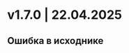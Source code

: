 # v1.7.0 | 22.04.2025
## Ошибка в исходнике
[//]: # ()
[//]: # (#### **Стилизация кнопочного фильтра**)

[//]: # ()
[//]: # ( В фильтре «кнопки» появилась новая секция «Дизайн», которая дает возможность управлять оформлением кнопок. Появилась возможность раздельной настройки: обводки, заливки, цвета текста, размер текста, внутренних отступов, размеров, цвета и толщины линии и ее наличия. Все это для трех состояний кнопки: Свободное, Активное, Заблокированное.)

[//]: # ()
[//]: # ([![image.png]&#40;https://book.winsolutions.ru/uploads/images/gallery/2025-03/scaled-1680-/eMeimage.png&#41;]&#40;https://book.winsolutions.ru/uploads/images/gallery/2025-03/eMeimage.png&#41;)

[//]: # ()
[//]: # (![image.png]&#40;https://book.winsolutions.ru/uploads/images/gallery/2025-03/scaled-1680-/24Rimage.png&#41; ![image.png]&#40;https://book.winsolutions.ru/uploads/images/gallery/2025-03/scaled-1680-/Bhoimage.png&#41;)

[//]: # ()
[//]: # ([![image.png]&#40;https://book.winsolutions.ru/uploads/images/gallery/2025-03/scaled-1680-/13aimage.png&#41;]&#40;https://book.winsolutions.ru/uploads/images/gallery/2025-03/13aimage.png&#41;)

[//]: # ()
[//]: # (#### **Управление шевроном фильтра-списка**)

[//]: # ()
[//]: # (У фильтра списком появился второй вариант расположения шерона. Теперь его можно выровнять по правому краю контейнера.)

[//]: # ()
[//]: # (<table border="1" id="bkmrk-%D0%91%D1%8B%D0%BB%D0%BE-%D0%94%D0%BE%D0%B1%D0%B0%D0%B2%D0%B8%D0%BB%D0%BE%D1%81%D1%8C" style="border-collapse: collapse; width: 100%; border-width: 0px; height: 99.1875px;"><colgroup><col style="width: 50%;"></col><col style="width: 50%;"></col></colgroup><tbody><tr style="height: 70.3906px;"><td style="border-width: 0px; height: 70.3906px;">[![image.png]&#40;https://book.winsolutions.ru/uploads/images/gallery/2025-03/scaled-1680-/mHvimage.png&#41;]&#40;https://book.winsolutions.ru/uploads/images/gallery/2025-03/mHvimage.png&#41;)

[//]: # ()
[//]: # (</td><td style="border-width: 0px; height: 70.3906px;">[![image.png]&#40;https://book.winsolutions.ru/uploads/images/gallery/2025-03/scaled-1680-/IZCimage.png&#41;]&#40;https://book.winsolutions.ru/uploads/images/gallery/2025-03/IZCimage.png&#41;)

[//]: # ()
[//]: # (</td></tr><tr style="height: 28.7969px;"><td style="border-width: 0px; height: 28.7969px;">Было</td><td style="border-width: 0px; height: 28.7969px;">Добавилось</td></tr></tbody></table>)

[//]: # ()
[//]: # (#### **Изменение шрифта в фильтрах «Период» и «Список»**)

[//]: # ()
[//]: # (Для фильтров стало возможным управлять стилем текста. Стандартные настройки текста &#40;цвет, шрифт&#41; теперь можно применить к названию и кнопкам. *Изменения размера будет применяться только к символам в названии виджета.*)

[//]: # ()
[//]: # (<table border="1" id="bkmrk--5" style="border-collapse: collapse; width: 100%; border-width: 0px;"><colgroup><col style="width: 50%;"></col><col style="width: 50%;"></col></colgroup><tbody><tr><td style="border-width: 0px;">[![image.png]&#40;https://book.winsolutions.ru/uploads/images/gallery/2025-03/scaled-1680-/1vBimage.png&#41;]&#40;https://book.winsolutions.ru/uploads/images/gallery/2025-03/1vBimage.png&#41;)

[//]: # ()
[//]: # ([![image.png]&#40;https://book.winsolutions.ru/uploads/images/gallery/2025-03/scaled-1680-/yseimage.png&#41;]&#40;https://book.winsolutions.ru/uploads/images/gallery/2025-03/yseimage.png&#41;)

[//]: # ()
[//]: # (</td><td style="border-width: 0px;">[![image.png]&#40;https://book.winsolutions.ru/uploads/images/gallery/2025-03/scaled-1680-/uipimage.png&#41;]&#40;https://book.winsolutions.ru/uploads/images/gallery/2025-03/uipimage.png&#41;</td></tr></tbody></table>)

[//]: # ()
[//]: # (#### **Изменять тип данных при импорте**)

[//]: # ()
[//]: # (На стадии импорта данных из источника добавилась возможность изменить тип данных поля прежде чем генерировать скрипт загрузки. Кликом по строке с типом данных вызовется контекстное меню с допустимыми типами.)

[//]: # ()
[//]: # (*На данный момент реализовано только для источников Click House и Postgres.*)

[//]: # ()
[//]: # ([![image.png]&#40;https://book.winsolutions.ru/uploads/images/gallery/2025-03/scaled-1680-/i0Bimage.png&#41;]&#40;https://book.winsolutions.ru/uploads/images/gallery/2025-03/i0Bimage.png&#41;)

[//]: # ()
[//]: # ([![image.png]&#40;https://book.winsolutions.ru/uploads/images/gallery/2025-03/scaled-1680-/85Jimage.png&#41;]&#40;https://book.winsolutions.ru/uploads/images/gallery/2025-03/85Jimage.png&#41;)

[//]: # ()
[//]: # (#### **Безопасность на уровне страниц**)

[//]: # ()
[//]: # (Появилась возможность ограничивать доступ к отдельным страницам проекта группам или отдельным пользователям. Алгоритм выбора пользователей точно такой же как для Источников или Потоков, только в сторону ограничения доступа.)

[//]: # ()
[//]: # ([![image.png]&#40;https://book.winsolutions.ru/uploads/images/gallery/2025-03/scaled-1680-/Zsvimage.png&#41;]&#40;https://book.winsolutions.ru/uploads/images/gallery/2025-03/Zsvimage.png&#41;)

[//]: # ()
[//]: # ()
[//]: # (#### **Новая вкладка в настройках проекта «Настройки страницы»**)

[//]: # ()
[//]: # ([![image.png]&#40;https://book.winsolutions.ru/uploads/images/gallery/2025-03/scaled-1680-/47zimage.png&#41;]&#40;https://book.winsolutions.ru/uploads/images/gallery/2025-03/47zimage.png&#41;)

[//]: # ()
[//]: # (У страниц проекта появилась собственная вкладка куда выведены настройки текущей страницы. Туда переехали настройки размера и отображение границ. А также добавилось кое что новое:)

[//]: # ()
[//]: # (- Выбрать цвет страницы. Глобально цвет страницы тоже теперь задается в настройках темы.)

[//]: # (- Установить фоновое изображение для страницы и его опреденить позиционирование)

[//]: # (- А также настроить триггеры страницы &#40;об этом ниже&#41;)

[//]: # ()
[//]: # (#### **Программируемое управление видимостью виджетов**)

[//]: # ()
[//]: # (Функционал, который дает возможность скрывать и показывать визуализации по клику на кнопку, созданную с помощью медиаблока. Обеспечивается это тремя новыми секциями:)

[//]: # ()
[//]: # (1. В настройках страницы появилась **секция «Триггеры»**. Триггер это булевая переменная, которая возвращает только два значения true, либо false. Триггер действует только в рамках своей страницы. В настройках триггера можно изменить текущее значение. По умолчанию установленно в true)

[//]: # (2. В событиях виджетов появилась **секция «Управление видимостью»**. Активация данной секции переключает управление видимостью виджета с ручного &#40;клик на «глазик» в диспечере объектов&#41; на программное — через триггер. В этой секции необходимо выбрать тот самый триггер созданный на вкладке страницы. Когда значение триггера равно true виджет видим на странице. Если переключить значение триггера в false виджет станет невидимым)

[//]: # (3. Также в событиях медиаблока &#40;только его&#41; появилась **секция «Управление триггерами»**. Активация этой секции позволяет кликом на медиаблок присвоить следующие значения триггерам: true, false, invert. Последнее меняет значение на противоположное)

[//]: # ()
[//]: # (Чтобы реализовать связку:)

[//]: # ()
[//]: # (1. Создаем триггер на вкладке страницы)

[//]: # (2. Переходим в события виджета который хотим скрывать. На вкладке «События» в активируем секцию «Управление видимостью». В выпадающем списке выбираем созданный триггер  )

[//]: # (    [![image.png]&#40;https://book.winsolutions.ru/uploads/images/gallery/2025-03/scaled-1680-/HAfimage.png&#41;]&#40;https://book.winsolutions.ru/uploads/images/gallery/2025-03/HAfimage.png&#41;)

[//]: # (3. Создаем кнопку с помощью виджета медиаблок. На вкладке «События» переходим в секцию «Управление триггерами». Добавляем триггер. В дополниетельном селекте триггера выбираем значение которое хотип присвоить при к лике на кнопку.  )

[//]: # (    ![image.png]&#40;https://book.winsolutions.ru/uploads/images/gallery/2025-03/scaled-1680-/xYhimage.png&#41; --&gt; [![image.png]&#40;https://book.winsolutions.ru/uploads/images/gallery/2025-03/scaled-1680-/XMWimage.png&#41;]&#40;https://book.winsolutions.ru/uploads/images/gallery/2025-03/XMWimage.png&#41;)

[//]: # (4. Связка готова. Для проверки, переходим в режим предварительного просмотра и нажимаем на кнопку. Визуализация &#40;из п. 2&#41; исчезает.)

[//]: # ()
[//]: # (#### **Экспорт страницы дашборда в JPG**)

[//]: # ()
[//]: # (Теперь страницу дашборда можно экспортировать не только в JSON но и в JPG. При экспортировании страниц система уточнит формат. Если будет выбран JPG, то откроется диалоговое окно с выбором папки для сохранения изображение.)

[//]: # ()
[//]: # (*Обращаем внимание.* В JPG сохранится именно активная страница.)